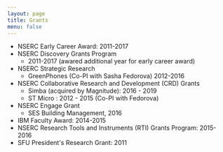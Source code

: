 ```yaml
---
layout: page
title: Grants
menu: false
---
```

* NSERC Early Career Award: 2011-2017
* NSERC Discovery Grants Program
    * 2011-2017 (awared additional year for early career award)
* NSERC Strategic Research
    * GreenPhones (Co-PI with Sasha Fedorova) 2012-2016
* NSERC Collaborative Research and Development (CRD) Grants
    * Simba (acquired by Magnitude): 2016 - 2019
    * ST Micro : 2012 - 2015 (Co-PI with Fedorova)
* NSERC Engage Grant 
    * SES Building Management, 2016
* IBM Faculty Award: 2014-2015
* NSERC Research Tools and Instruments (RTI) Grants Program: 2015-2016
* SFU President's Research Grant: 2011
